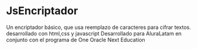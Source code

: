 # JsEncriptador
Un encriptador básico, que usa reemplazo de caracteres para cifrar textos. desarrollado con html,css y javascript
Desarrollado para AluraLatam en conjunto con el programa de One Oracle Next Education
